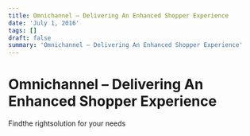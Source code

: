 ```yaml
---
title: Omnichannel – Delivering An Enhanced Shopper Experience
date: 'July 1, 2016'
tags: []
draft: false
summary: 'Omnichannel – Delivering An Enhanced Shopper Experience'
---
```


# Omnichannel – Delivering An Enhanced Shopper Experience

Findthe rightsolution for your needs

